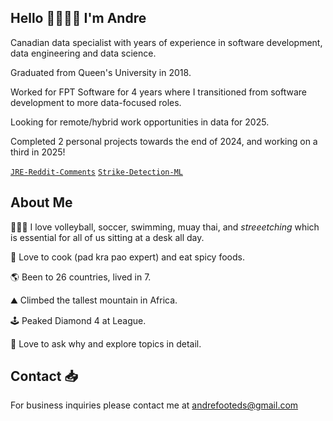 ## Hello 👋👨🏾‍💻 I'm Andre

Canadian data specialist with  years of experience in software development, data engineering and data science.

Graduated from Queen's University in 2018.

Worked for FPT Software for 4 years where I transitioned from software development to more data-focused roles.

Looking for remote/hybrid work opportunities in data for 2025.

Completed 2 personal projects towards the end of 2024, and working on a third in 2025!

[`JRE-Reddit-Comments`](https://github.com/AndreF343/JRE-Reddit-Comments) [`Strike-Detection-ML`](https://github.com/AndreF343/Strike_Detection_ML)

## About Me 

🧘🏾‍♂️ I love volleyball, soccer, swimming, muay thai, and _streeetching_ which is essential for all of us sitting at a desk all day. 

🥘 Love to cook (pad kra pao expert) and eat spicy foods.

🌎 Been to 26 countries, lived in 7.

⛰️ Climbed the tallest mountain in Africa. 

🕹️ Peaked Diamond 4 at League. 

💭 Love to ask why and explore topics in detail. 

## Contact 📥

For business inquiries please contact me at andrefooteds@gmail.com
